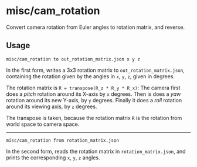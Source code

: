 # misc/cam\_rotation

Convert camera rotation from Euler angles to rotation matrix, and reverse.

## Usage

    misc/cam_rotation to out_rotation_matrix.json x y z
    
In the first form, writes a 3x3 rotation matrix to `out_rotation_matrix.json`, containing the rotation given by the angles in `x`, `y`, `z`, given in degrees.

The rotation matrix is `R = transpose(R_z * R_y * R_x)`: The camera first does a _pitch_ rotation around its X-axis by `x` degrees. Then is does a _yaw_ rotation around its new Y-axis, by `y` degrees. Finally it does a _roll_ rotation around its viewing axis, by `z` degrees.

The transpose is taken, because the rotation matrix `R` is the rotation from world space to camera space.

---

    misc/cam_rotation from rotation_matrix.json

In the second form, reads the rotation matrix in `rotation_matrix.json`, and prints the corresponding `x`, `y`, `z` angles.